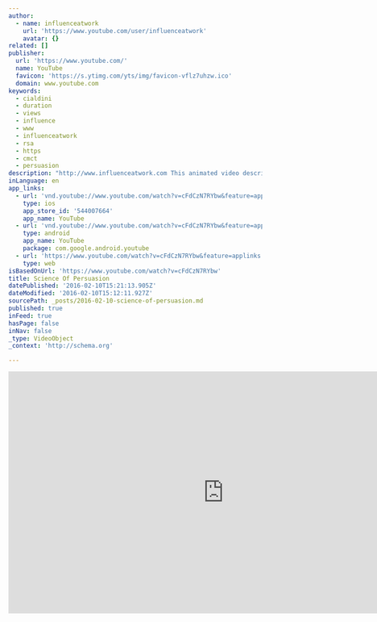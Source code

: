```yaml
---
author:
  - name: influenceatwork
    url: 'https://www.youtube.com/user/influenceatwork'
    avatar: {}
related: []
publisher:
  url: 'https://www.youtube.com/'
  name: YouTube
  favicon: 'https://s.ytimg.com/yts/img/favicon-vflz7uhzw.ico'
  domain: www.youtube.com
keywords:
  - cialdini
  - duration
  - views
  - influence
  - www
  - influenceatwork
  - rsa
  - https
  - cmct
  - persuasion
description: "http://www.influenceatwork.com This animated video describes the six universal Principles of Persuasion that have been scientifically proven to make you most effective as reported in Dr. Cialdini's groundbreaking book, Influence. This video is narrated by Dr. Robert Cialdini and Steve Martin, CMCT (co-author of YES & The Small Big)."
inLanguage: en
app_links:
  - url: 'vnd.youtube://www.youtube.com/watch?v=cFdCzN7RYbw&feature=applinks'
    type: ios
    app_store_id: '544007664'
    app_name: YouTube
  - url: 'vnd.youtube://www.youtube.com/watch?v=cFdCzN7RYbw&feature=applinks'
    type: android
    app_name: YouTube
    package: com.google.android.youtube
  - url: 'https://www.youtube.com/watch?v=cFdCzN7RYbw&feature=applinks'
    type: web
isBasedOnUrl: 'https://www.youtube.com/watch?v=cFdCzN7RYbw'
title: Science Of Persuasion
datePublished: '2016-02-10T15:21:13.905Z'
dateModified: '2016-02-10T15:12:11.927Z'
sourcePath: _posts/2016-02-10-science-of-persuasion.md
published: true
inFeed: true
hasPage: false
inNav: false
_type: VideoObject
_context: 'http://schema.org'

---
```

<iframe src="https://cdn.embedly.com/widgets/media.html?src=https%3A%2F%2Fwww.youtube.com%2Fembed%2FcFdCzN7RYbw%3Ffeature%3Doembed&amp;url=https%3A%2F%2Fwww.youtube.com%2Fwatch%3Fv%3DcFdCzN7RYbw&amp;image=https%3A%2F%2Fi.ytimg.com%2Fvi%2FcFdCzN7RYbw%2Fhqdefault.jpg&amp;key=b7d04c9b404c499eba89ee7072e1c4f7&amp;type=text%2Fhtml&amp;schema=youtube" width="854" height="480" scrolling="no" frameborder="0" allowfullscreen="allowfullscreen" style=""></iframe>
